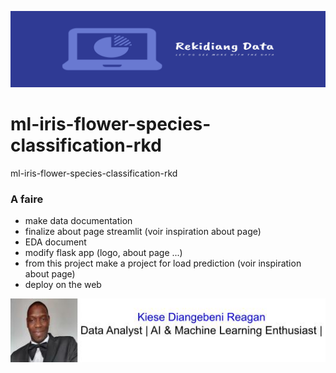 ![alt text for screen readers](/accessoirs/data_logo_resized.png "Text to show on mouseover")

# ml-iris-flower-species-classification-rkd
ml-iris-flower-species-classification-rkd
### A faire

+ make data documentation
+ finalize about page streamlit (voir inspiration about page)
+ EDA document
+ modify flask app (logo, about page ...)
+ from this project make a project for load prediction (voir inspiration about page)
+ deploy on the web




![alt text for screen readers](/accessoirs/my_ethiquette.jpg "Text to show on mouseover")
